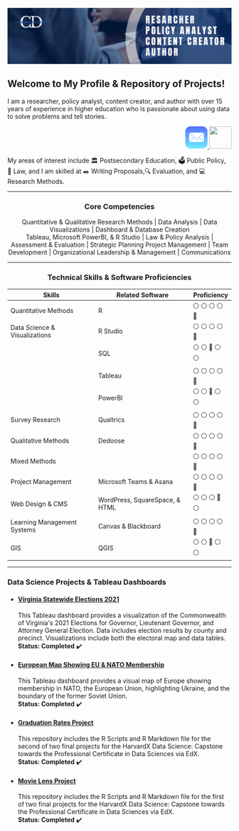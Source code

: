 ![](https://github.com/drcdavidson/drcdavidson/blob/main/Images/Banner.png)
<p>
  
## Welcome to My Profile & Repository of Projects!
I am a researcher, policy analyst, content creator, and author with over 15 years of experience in higher education who is passionate about using data to solve problems and tell stories.

<p align="right">  
  <a href="mailto:chrisdavidsonphd@gmail.com?">
    <img src="https://raw.githubusercontent.com/drcdavidson/drcdavidson/main/Images/Mail_(iOS).svg" width="50" height="50" /> 
  </a>
  
  <a href="https://www.linkedin.com/in/chrisdavidson/">
    <img src="https://skillicons.dev/icons?i=linkedin" width="50" height="50" />
  </a>
</p>
 
My areas of interest include 
:classical_building: Postsecondary Education, 
:ballot_box: Public Policy, 
:scroll: Law, 
and I am skilled at :black_nib: Writing Proposals,:mag: Evaluation, and :computer: Research Methods.



---

### <p align="center"> Core Competencies </p>
<p align="center">
Quantitative & Qualitative Research Methods | Data Analysis | Data Visualizations | Dashboard & Database Creation <br>
Tableau, Microsoft PowerBI, & R Studio | Law & Policy Analysis | Assessment & Evaluation | Strategic Planning Project Management | <be>
Team Development | Organizational Leadership & Management | Communications </p>

---

### <p align="center"> Technical Skills & Software Proficiencies </p>
| Skills | Related Software | Proficiency |
| --- | --- | --- |
| Quantitative Methods | R | :white_circle:	:white_circle:	:white_circle:	:white_circle:  :large_blue_circle:
| Data Science & Visualizations |  R Studio | :white_circle:	:white_circle:	:white_circle:	:white_circle:  :large_blue_circle:
| | SQL | :white_circle:	:white_circle:  :large_blue_circle:   :white_circle:  :white_circle:
| | Tableau | :white_circle:	:white_circle:	:white_circle:	 :white_circle:   :large_blue_circle:  
| | PowerBI | :white_circle:	:white_circle:	:large_blue_circle: :white_circle:	 :white_circle:      
| Survey Research | Qualtrics | :white_circle:	:white_circle:	:white_circle:	:white_circle:  :large_blue_circle:
| Qualitative Methods | Dedoose |:white_circle:	:white_circle:	:white_circle:	:white_circle:  :large_blue_circle:
| Mixed Methods | | :white_circle:	:white_circle:	:white_circle:  :white_circle:  :large_blue_circle: 
| Project Management | Microsoft Teams & Asana | :white_circle:	:white_circle:	:white_circle:	:white_circle:  :large_blue_circle: |
| Web Design & CMS | WordPress, SquareSpace, & HTML | :white_circle:	:white_circle:	:white_circle:	:large_blue_circle: :white_circle:
| Learning Management Systems | Canvas & Blackboard | :white_circle:	:white_circle:	:white_circle:	:white_circle:  :large_blue_circle:
| GIS | QGIS | :white_circle: :white_circle: :large_blue_circle: :white_circle: :white_circle:	

---

### Data Science Projects & Tableau Dashboards

<!-- #### [Mock University Sample Data](https://public.tableau.com/views/MockUniveristySampleData/StudentCharacteristics?:language=en-US&publish=yes&:display_count=n&:origin=viz_share_link)
  This Tableau dashboard provides a visualization of a fictional dataset of Mock University including Student Demographic Characteristics, Enrollment Trends, Financial Charges, and other factors. <br />
  **Status: Completed** :heavy_check_mark:-->

  
- #### [Virginia Statewide Elections 2021](https://public.tableau.com/views/VirginiaStatewideElections2021/VirginiasStatewideElection2021?:language=en-US&:display_count=n&:origin=viz_share_link)
  This Tableau dashboard provides a visualization of the Commonwealth of Virginia's 2021 Elections for  Governor, Lieutenant Governor, and Attorney General Election. Data includes election results by county and precinct. Visualizations include both the electoral map and data tables. <br />
  **Status: Completed** :heavy_check_mark:
  
- #### [European Map Showing EU & NATO Membership](https://public.tableau.com/views/EuropeanMapShowingEUNATOMembership/Dashboard1?:language=en-US&:display_count=n&:origin=viz_share_link)  
  This Tableau dashboard provides a visual map of Europe showing membership in NATO, the European Union, highlighting Ukraine, and the boundary of the former Soviet Union. <br />
  **Status: Completed** :heavy_check_mark:
  
- #### [Graduation Rates Project](https://github.com/drcdavidson/gradrates)
  This repository includes the R Scripts and R Markdown file for the second of two final projects for the HarvardX Data Science: Capstone towards the Professional Certificate in Data Sciences via EdX. <br />
  **Status: Completed** :heavy_check_mark:
  
- #### [Movie Lens Project](https://github.com/drcdavidson/movielens)
  This repository includes the R Scripts and R Markdown file for the first of two final projects for the HarvardX Data Science: Capstone towards the Professional Certificate in Data Sciences via EdX. <br />
  **Status: Completed** :heavy_check_mark:

